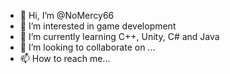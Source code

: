 - 👋 Hi, I’m @NoMercy66
- 👀 I’m interested in game development
- 🌱 I’m currently learning C++, Unity, C# and Java
- 💞️ I’m looking to collaborate on ...
- 📫 How to reach me...

<!---
NoMercy66/NoMercy66 is a ✨ special ✨ repository because its `README.md` (this file) appears on your GitHub profile.
You can click the Preview link to take a look at your changes.
--->
